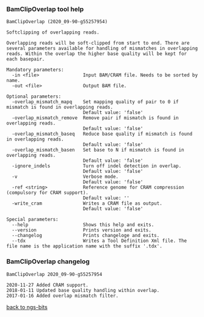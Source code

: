 ### BamClipOverlap tool help
	BamClipOverlap (2020_09-90-g55257954)
	
	Softclipping of overlapping reads.
	
	Overlapping reads will be soft-clipped from start to end. There are several parameters available for handling of mismatches in overlapping reads. Within the overlap the higher base quality will be kept for each basepair.
	
	Mandatory parameters:
	  -in <file>                Input BAM/CRAM file. Needs to be sorted by name.
	  -out <file>               Output BAM file.
	
	Optional parameters:
	  -overlap_mismatch_mapq    Set mapping quality of pair to 0 if mismatch is found in overlapping reads.
	                            Default value: 'false'
	  -overlap_mismatch_remove  Remove pair if mismatch is found in overlapping reads.
	                            Default value: 'false'
	  -overlap_mismatch_baseq   Reduce base quality if mismatch is found in overlapping reads.
	                            Default value: 'false'
	  -overlap_mismatch_basen   Set base to N if mismatch is found in overlapping reads.
	                            Default value: 'false'
	  -ignore_indels            Turn off indel detection in overlap.
	                            Default value: 'false'
	  -v                        Verbose mode.
	                            Default value: 'false'
	  -ref <string>             Reference genome for CRAM compression (compulsory for CRAM support).
	                            Default value: ''
	  -write_cram               Writes a CRAM file as output.
	                            Default value: 'false'
	
	Special parameters:
	  --help                    Shows this help and exits.
	  --version                 Prints version and exits.
	  --changelog               Prints changeloge and exits.
	  --tdx                     Writes a Tool Definition Xml file. The file name is the application name with the suffix '.tdx'.
	
### BamClipOverlap changelog
	BamClipOverlap 2020_09-90-g55257954
	
	2020-11-27 Added CRAM support.
	2018-01-11 Updated base quality handling within overlap.
	2017-01-16 Added overlap mismatch filter.
[back to ngs-bits](https://github.com/imgag/ngs-bits)